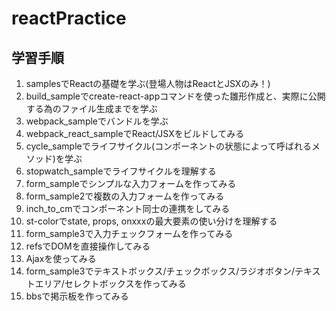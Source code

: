 # reactPractice

## 学習手順

1. samplesでReactの基礎を学ぶ(登場人物はReactとJSXのみ！)
2. build_sampleでcreate-react-appコマンドを使った雛形作成と、実際に公開する為のファイル生成までを学ぶ
3. webpack_sampleでバンドルを学ぶ
4. webpack_react_sampleでReact/JSXをビルドしてみる
5. cycle_sampleでライフサイクル(コンポーネントの状態によって呼ばれるメソッド)を学ぶ
6. stopwatch_sampleでライフサイクルを理解する
7. form_sampleでシンプルな入力フォームを作ってみる
8. form_sample2で複数の入力フォームを作ってみる
9. inch_to_cmでコンポーネント同士の連携をしてみる
10. st-colorでstate, props, onxxxの最大要素の使い分けを理解する
11. form_sample3で入力チェックフォームを作ってみる
12. refsでDOMを直接操作してみる
13. Ajaxを使ってみる
14. form_sample3でテキストボックス/チェックボックス/ラジオボタン/テキストエリア/セレクトボックスを作ってみる
15. bbsで掲示板を作ってみる